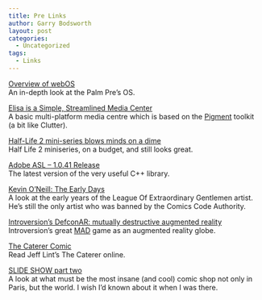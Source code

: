 ```yaml
---
title: Pre Links
author: Garry Bodsworth
layout: post
categories:
  - Uncategorized
tags:
  - Links
---
```

[Overview of webOS][1]  
An in-depth look at the Palm Pre&#8217;s OS.

[Elisa is a Simple, Streamlined Media Center][2]  
A basic multi-platform media centre which is based on the [Pigment][3] toolkit (a bit like Clutter).

[Half-Life 2 mini-series blows minds on a dime][4]  
Half Life 2 miniseries, on a budget, and still looks great.

[Adobe ASL &#8211; 1.0.41 Release][5]  
The latest version of the very useful C++ library.

[Kevin O&#8217;Neill: The Early Days][6]  
A look at the early years of the League Of Extraordinary Gentlemen artist. He&#8217;s still the only artist who was banned by the Comics Code Authority.

[Introversion&#8217;s DefconAR: mutually destructive augmented reality][7]  
Introversion&#8217;s great [MAD][8] game as an augmented reality globe.

[The Caterer Comic][9]  
Read Jeff Lint&#8217;s The Caterer online.

[SLIDE SHOW part two][10]  
A look at what must be the most insane (and cool) comic shop not only in Paris, but the world. I wish I&#8217;d known about it when I was there.

 [1]: http://developer.palm.com/webos_book/book1.html
 [2]: http://lifehacker.com/5154130/elisa-is-a-simple-streamlined-media-center
 [3]: https://code.fluendo.com/pigment/trac
 [4]: http://www.joystiq.com/2009/02/13/half-life-2-mini-series-blows-minds-on-a-dime/
 [5]: http://stlab.adobe.com/
 [6]: http://lewstringer.blogspot.com/2009/02/kevin-oneill-early-days.html
 [7]: http://www.offworld.com/2009/02/introversions-defconar-mutuall.html
 [8]: http://en.wikipedia.org/wiki/Mutual_Assured_Destruction
 [9]: http://caterercomic.blogspot.com/
 [10]: http://www.fantagraphics.com/index.php?option=com_myblog&show=SLIDE-SHOW-part-two.html&Itemid=113